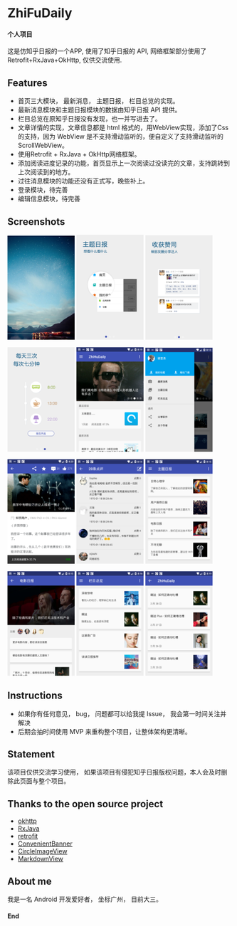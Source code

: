 # ZhiFuDaily
#### 个人项目 

这是仿知乎日报的一个APP, 使用了知乎日报的 API, 网络框架部分使用了 Retrofit+RxJava+OkHttp, 仅供交流使用.



## Features

- 首页三大模块， 最新消息， 主题日报， 栏目总览的实现。
- 最新消息模块和主题日报模块的数据由知乎日报 API 提供。
- 栏目总览在原知乎日报没有发现，也一并写进去了。
- 文章详情的实现，文章信息都是 html 格式的，用WebView实现，添加了Css的支持，因为 WebView 是不支持滑动监听的，便自定义了支持滑动监听的 ScrollWebView。
- 使用Retrofit + RxJava + OkHttp网络框架。
- 添加阅读进度记录的功能，首页显示上一次阅读过没读完的文章，支持跳转到上次阅读到的地方。
- 过往消息模块的功能还没有正式写，晚些补上。
- 登录模块，待完善
- 编辑信息模块，待完善



## Screenshots

<a href="art/08.png"><img src="art/08.png" width="30%"/></a> <a href="art/09.png"><img src="art/09.png" width="30%"/></a> <a href="art/10.png"><img src="art/10.png" width="30%"/></a> 

<a href="art/11.png"><img src="art/11.png" width="30%"/></a> <a href="art/00.png"><img src="art/00.png" width="30%"/></a> <a href="art/01.png"><img src="art/01.png" width="30%"/></a> 

<a href="art/02.png"><img src="art/02.png" width="30%"/></a> <a href="art/03.png"><img src="art/03.png" width="30%"/></a> <a href="art/04.png"><img src="art/04.png" width="30%"/></a> 

<a href="art/05.png"><img src="art/05.png" width="30%"/></a> <a href="art/06.png"><img src="art/06.png" width="30%"/></a> <a href="art/07.png"><img src="art/07.png" width="30%"/></a>



## Instructions

- 如果你有任何意见， bug， 问题都可以给我提 Issue， 我会第一时间关注并解决
- 后期会抽时间使用 MVP 来重构整个项目，让整体架构更清晰。





## Statement

该项目仅供交流学习使用， 如果该项目有侵犯知乎日报版权问题，本人会及时删除此页面与整个项目。



## Thanks to the open source project

- [okhttp](https://github.com/square/okhttp)
- [RxJava](https://github.com/ReactiveX/RxJava)
- [retrofit](https://github.com/square/retrofit)
- [ConvenientBanner](https://github.com/saiwu-bigkoo/Android-ConvenientBanner)
- [CircleImageView](https://github.com/hdodenhof/CircleImageView)
- [MarkdownView](https://github.com/falnatsheh/MarkdownView)





## About me

我是一名 Android 开发爱好者， 坐标广州， 目前大三。



#### End